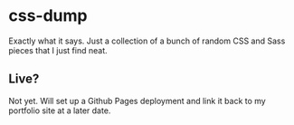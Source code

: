 # css-dump
Exactly what it says. Just a collection of a bunch of random CSS and Sass pieces that I just find neat.

## Live?
Not yet. Will set up a Github Pages deployment and link it back to my portfolio site at a later date.